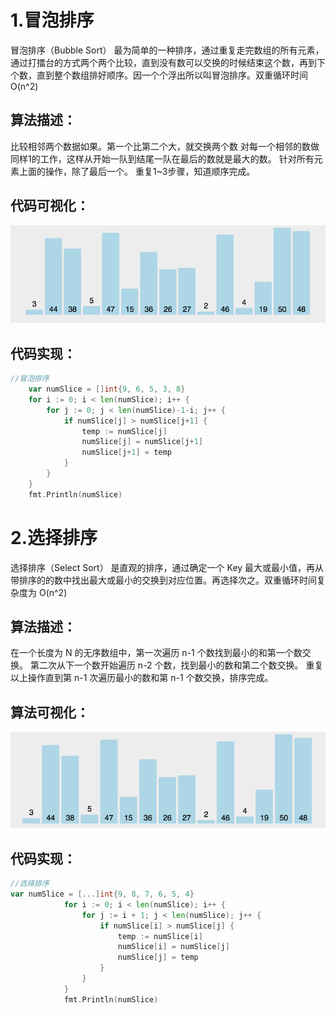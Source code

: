 # 1.冒泡排序
冒泡排序（Bubble Sort） 最为简单的一种排序，通过重复走完数组的所有元素，通过打擂台的方式两个两个比较，直到没有数可以交换的时候结束这个数，再到下个数，直到整个数组排好顺序。因一个个浮出所以叫冒泡排序。双重循环时间 O(n^2)


## 算法描述：
比较相邻两个数据如果。第一个比第二个大，就交换两个数
对每一个相邻的数做同样1的工作，这样从开始一队到结尾一队在最后的数就是最大的数。
针对所有元素上面的操作，除了最后一个。
重复1~3步骤，知道顺序完成。

## 代码可视化：
![](./img/maopao.gif)

## 代码实现：
```go
//冒泡排序
	var numSlice = []int{9, 6, 5, 3, 8}
	for i := 0; i < len(numSlice); i++ {
		for j := 0; j < len(numSlice)-1-i; j++ {
			if numSlice[j] > numSlice[j+1] {
				temp := numSlice[j]
				numSlice[j] = numSlice[j+1]
				numSlice[j+1] = temp
			}
		}
	}
	fmt.Println(numSlice)
```
# 2.选择排序
选择排序（Select Sort） 是直观的排序，通过确定一个 Key 最大或最小值，再从带排序的的数中找出最大或最小的交换到对应位置。再选择次之。双重循环时间复杂度为 O(n^2)

## 算法描述：
在一个长度为 N 的无序数组中，第一次遍历 n-1 个数找到最小的和第一个数交换。
第二次从下一个数开始遍历 n-2 个数，找到最小的数和第二个数交换。
重复以上操作直到第 n-1 次遍历最小的数和第 n-1 个数交换，排序完成。

## 算法可视化：
![](./img/xuanze.gif)
## 代码实现：
```go
//选择排序
var numSlice = [...]int{9, 8, 7, 6, 5, 4}
			for i := 0; i < len(numSlice); i++ {
				for j := i + 1; j < len(numSlice); j++ {
					if numSlice[i] > numSlice[j] {
						temp := numSlice[i]
						numSlice[i] = numSlice[j]
						numSlice[j] = temp
					}
				}
			}
			fmt.Println(numSlice)
```